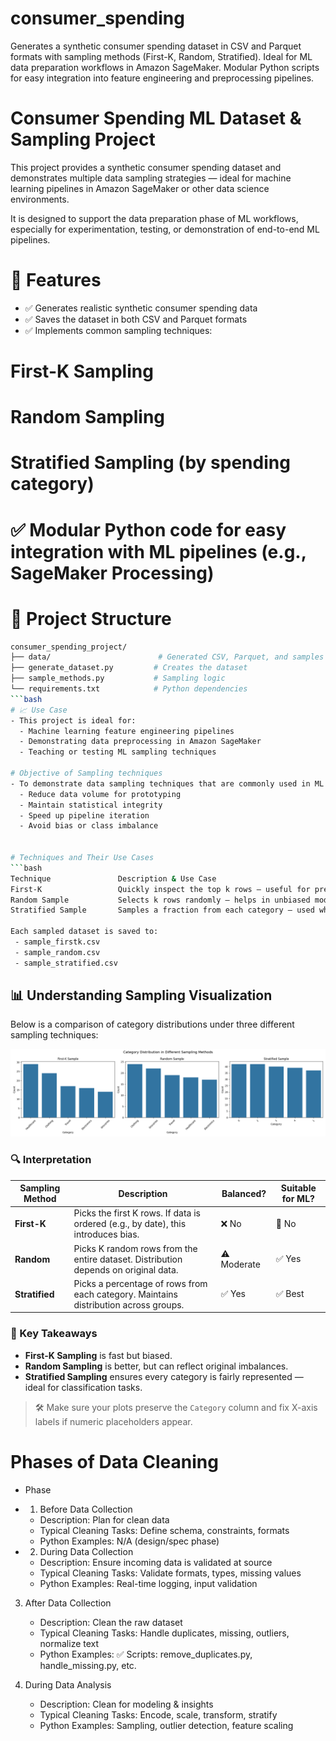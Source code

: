 # consumer_spending
Generates a synthetic consumer spending dataset in CSV and Parquet formats with sampling methods (First-K, Random, Stratified). Ideal for ML data preparation workflows in Amazon SageMaker. Modular Python scripts for easy integration into feature engineering and preprocessing pipelines.

# Consumer Spending ML Dataset & Sampling Project
This project provides a synthetic consumer spending dataset and demonstrates multiple data sampling strategies — ideal for machine learning pipelines in Amazon SageMaker or other data science environments.

It is designed to support the data preparation phase of ML workflows, especially for experimentation, testing, or demonstration of end-to-end ML pipelines.

# 🔧 Features
 - ✅ Generates realistic synthetic consumer spending data
 - ✅ Saves the dataset in both CSV and Parquet formats
 - ✅ Implements common sampling techniques:

# First-K Sampling

# Random Sampling

# Stratified Sampling (by spending category)

# ✅ Modular Python code for easy integration with ML pipelines (e.g., SageMaker Processing)

# 📂 Project Structure
```bash
consumer_spending_project/
├── data/                        # Generated CSV, Parquet, and samples
├── generate_dataset.py         # Creates the dataset
├── sample_methods.py           # Sampling logic
└── requirements.txt            # Python dependencies
```bash
# 📈 Use Case
- This project is ideal for:
  - Machine learning feature engineering pipelines
  - Demonstrating data preprocessing in Amazon SageMaker
  - Teaching or testing ML sampling techniques

# Objective of Sampling techniques
- To demonstrate data sampling techniques that are commonly used in ML workflows to:
  - Reduce data volume for prototyping
  - Maintain statistical integrity
  - Speed up pipeline iteration
  - Avoid bias or class imbalance


# Techniques and Their Use Cases
```bash
Technique	            Description & Use Case
First-K	                Quickly inspect the top k rows — useful for previewing structure or debugging
Random Sample	        Selects k rows randomly — helps in unbiased model testing or prototyping
Stratified Sample	    Samples a fraction from each category — used when class balance is important (e.g., fraud detection)

Each sampled dataset is saved to:
 - sample_firstk.csv
 - sample_random.csv
 - sample_stratified.csv
```

## 📊 Understanding Sampling Visualization

Below is a comparison of category distributions under three different sampling techniques:

![Sampling Comparison](./visualization/category%20comparision.png)

### 🔍 Interpretation

| Sampling Method   | Description                                                                 | Balanced? | Suitable for ML? |
|-------------------|-----------------------------------------------------------------------------|-----------|------------------|
| **First-K**        | Picks the first K rows. If data is ordered (e.g., by date), this introduces bias. | ❌ No      | 🚫 No             |
| **Random**         | Picks K random rows from the entire dataset. Distribution depends on original data. | ⚠️ Moderate | ✅ Yes            |
| **Stratified**     | Picks a percentage of rows from each category. Maintains distribution across groups. | ✅ Yes     | ✅ Best           |

### 🧠 Key Takeaways

- **First-K Sampling** is fast but biased.
- **Random Sampling** is better, but can reflect original imbalances.
- **Stratified Sampling** ensures every category is fairly represented — ideal for classification tasks.

> 🛠 Make sure your plots preserve the `Category` column and fix X-axis labels if numeric placeholders appear.


# Phases of Data Cleaning
- Phase	
 - 1. Before Data Collection
   - Description: Plan for clean data	
   - Typical Cleaning Tasks: Define schema, constraints, formats	
   - Python Examples: N/A (design/spec phase)

 - 2. During Data Collection		
   - Description: Ensure incoming data is validated at source
   - Typical Cleaning Tasks: Validate formats, types, missing values	
   - Python Examples: Real-time logging, input validation

3. After Data Collection	
   - Description: Clean the raw dataset	
   - Typical Cleaning Tasks: Handle duplicates, missing, outliers, normalize text	
   - Python Examples: ✅ Scripts: remove_duplicates.py, handle_missing.py, etc.

4. During Data Analysis	
   - Description: Clean for modeling & insights	
   - Typical Cleaning Tasks: Encode, scale, transform, stratify	
   - Python Examples: Sampling, outlier detection, feature scaling
